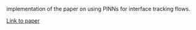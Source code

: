 implementation of the paper on using PINNs for interface tracking flows.

[Link to paper](https://pubs.aip.org/aip/pof/article/34/5/052109/2846695)


